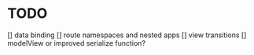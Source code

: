 # TODO

[] data binding
[] route namespaces and nested apps
[] view transitions
[] modelView or improved serialize function?


